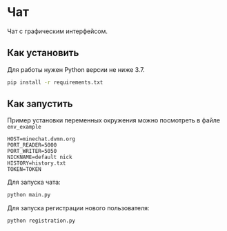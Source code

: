 # Чат

Чат с графическим интерфейсом.

## Как установить

Для работы нужен Python версии не ниже 3.7.


```bash
pip install -r requirements.txt
```

## Как запустить
Пример установки переменных окружения можно посмотреть в файле ```env_example```
```.env
HOST=minechat.dvmn.org
PORT_READER=5000
PORT_WRITER=5050
NICKNAME=default nick
HISTORY=history.txt
TOKEN=TOKEN
```
Для запуска чата:
```bash
python main.py
```
Для запуска регистрации нового пользователя:
```bash
python registration.py
```